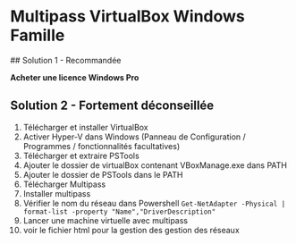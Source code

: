 # Multipass VirtualBox Windows Famille

## Solution 1 - Recommandée

**Acheter une licence Windows Pro**

## Solution 2 - Fortement déconseillée

1. Télécharger et installer VirtualBox
2. Activer Hyper-V dans Windows (Panneau de Configuration / Programmes / fonctionnalités facultatives)
3. Télécharger et extraire PSTools
4. Ajouter le dossier de virtualBox contenant VBoxManage.exe dans PATH
5. Ajouter le dossier de PSTools dans le PATH
6. Télécharger Multipass
7. Installer multipass
8. Vérifier le nom du réseau dans Powershell `Get-NetAdapter -Physical | format-list -property "Name","DriverDescription"`
9. Lancer une machine virtuelle avec multipass
10. voir le fichier html pour la gestion des gestion des réseaux
